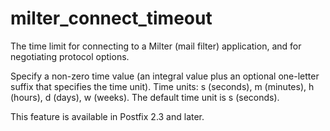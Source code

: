 # milter_connect_timeout 

 The time limit for connecting to a Milter (mail filter)
application, and for negotiating protocol options. 

 Specify a non-zero time value (an integral value plus an optional
one-letter suffix that specifies the time unit).  Time units: s
(seconds), m (minutes), h (hours), d (days), w (weeks).
The default time unit is s (seconds).  

 This feature is available in Postfix 2.3 and later. 


